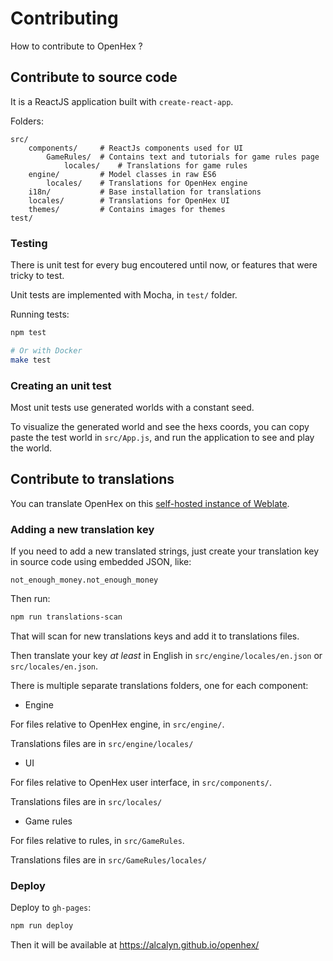 # Contributing

How to contribute to OpenHex ?


## Contribute to source code

It is a ReactJS application built with `create-react-app`.

Folders:

```
src/
    components/     # ReactJs components used for UI
        GameRules/  # Contains text and tutorials for game rules page
            locales/    # Translations for game rules
    engine/         # Model classes in raw ES6
        locales/    # Translations for OpenHex engine
    i18n/           # Base installation for translations
    locales/        # Translations for OpenHex UI
    themes/         # Contains images for themes
test/
```


### Testing

There is unit test for every bug encoutered until now,
or features that were tricky to test.

Unit tests are implemented with Mocha, in `test/` folder.

Running tests:

``` bash
npm test

# Or with Docker
make test
```


### Creating an unit test

Most unit tests use generated worlds with a constant seed.

To visualize the generated world and see the hexs coords, you can copy paste the test world in `src/App.js`, and run the application to see and play the world.


## Contribute to translations

You can translate OpenHex on this [self-hosted instance of Weblate](https://weblate.alcalyn.app/projects/openhex/).


### Adding a new translation key

If you need to add a new translated strings, just create your translation key
in source code using embedded JSON, like:

`not_enough_money.not_enough_money`

Then run:

``` bash
npm run translations-scan
```

That will scan for new translations keys and add it to translations files.

Then translate your key *at least* in English in `src/engine/locales/en.json` or `src/locales/en.json`.

There is multiple separate translations folders, one for each component:

- Engine

For files relative to OpenHex engine, in `src/engine/`.

Translations files are in `src/engine/locales/`

- UI

For files relative to OpenHex user interface, in `src/components/`.

Translations files are in `src/locales/`

- Game rules

For files relative to rules, in `src/GameRules`.

Translations files are in `src/GameRules/locales/`


### Deploy

Deploy to `gh-pages`:

``` bash
npm run deploy
```

Then it will be available at https://alcalyn.github.io/openhex/
